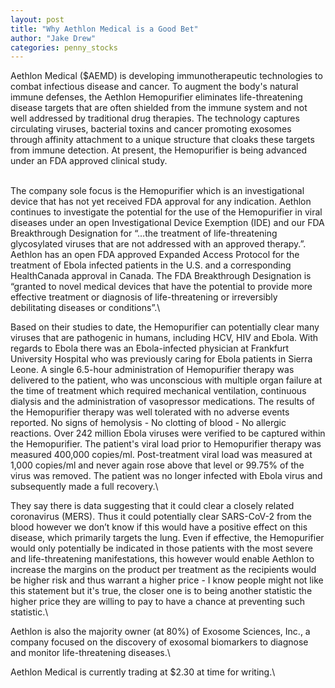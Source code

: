 ```yaml
---
layout: post
title: "Why Aethlon Medical is a Good Bet"
author: "Jake Drew"
categories: penny_stocks
---
```


Aethlon Medical ($AEMD) is developing immunotherapeutic technologies to combat infectious disease and cancer. To augment the body's natural immune defenses, the Aethlon Hemopurifier eliminates life-threatening disease targets that are often shielded from the immune system and not well addressed by traditional drug therapies. The technology captures circulating viruses, bacterial toxins and cancer promoting exosomes through affinity attachment to a unique structure that cloaks these targets from immune detection. At present, the Hemopurifier is being advanced under an FDA approved clinical study.\
<br  >
 
The company sole focus is the Hemopurifier which is an investigational device that has not yet received FDA approval for any indication. Aethlon continues to investigate the potential for the use of the Hemopurifier in viral diseases under an open Investigational Device Exemption (IDE) and our FDA Breakthrough Designation for “…the treatment of life-threatening glycosylated viruses that are not addressed with an approved therapy.”. Aethlon has an open FDA approved Expanded Access Protocol for the treatment of Ebola infected patients in the U.S. and a corresponding HealthCanada approval in Canada. The FDA Breakthrough Designation is “granted to novel medical devices that have the potential to provide more effective treatment or diagnosis of life-threatening or irreversibly debilitating diseases or conditions”.\
 
Based on their studies to date, the Hemopurifier can potentially clear many viruses that are pathogenic in humans, including HCV, HIV and Ebola. With regards to Ebola there was an Ebola-infected physician at Frankfurt University Hospital who was previously caring for Ebola patients in Sierra Leone. A single 6.5-hour administration of Hemopurifier therapy was delivered to the patient, who was unconscious with multiple organ failure at the time of treatment which required mechanical ventilation, continuous dialysis and the administration of vasopressor medications. The results of the Hemopurifier therapy was well tolerated with no adverse events reported. No signs of hemolysis - No clotting of blood - No allergic reactions. Over 242 million Ebola viruses were verified to be captured within the Hemopurifier. The patient's viral load prior to Hemopurifier therapy was measured 400,000 copies/ml. Post-treatment viral load was measured at 1,000 copies/ml and never again rose above that level or 99.75% of the virus was removed. The patient was no longer infected with Ebola virus and subsequently made a full recovery.\
 
They say there is data suggesting that it could clear a closely related coronavirus (MERS). Thus it could potentially clear SARS-CoV-2 from the blood however we don’t know if this would have a positive effect on this disease, which primarily targets the lung. Even if effective, the Hemopurifier would only potentially be indicated in those patients with the most severe and life-threatening manifestations, this however would enable Aethlon to increase the margins on the product per treatment as the recipients would be higher risk and thus warrant a higher price - I know people might not like this statement but it's true, the closer one is to being another statistic the higher price they are willing to pay to have a chance at preventing such statistic.\

Aethlon is also the majority owner (at 80%) of Exosome Sciences, Inc., a company focused on the discovery of exosomal biomarkers to diagnose and monitor life-threatening diseases.\

Aethlon Medical is currently trading at $2.30 at time for writing.\
